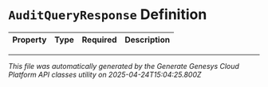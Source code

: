 # `AuditQueryResponse` Definition

| Property | Type | Required | Description |
|----------|------|----------|-------------|

---

*This file was automatically generated by the Generate Genesys Cloud Platform API classes utility on 2025-04-24T15:04:25.800Z*
